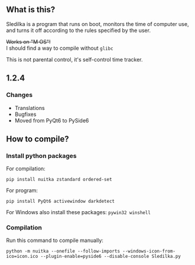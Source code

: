 ## What is this?
Sledilka is a program that runs on boot, monitors the time of computer use, and turns it off according to the rules specified by the user.

~~Works on "M OS"!~~<br> I should find a way to compile without `glibc`

This is not parental control, it's self-control time tracker. 

## 1.2.4

### Changes
 - Translations
 - Bugfixes
 - Moved from PyQt6 to PySide6

## How to compile?
### Install python packages
For compilation:
```
pip install nuitka zstandard ordered-set
```
For program:
```
pip install PyQt6 activewindow darkdetect
```
For Windows also install these packages: ```pywin32 winshell```
### Compilation
Run this command to compile manually:
```
python -m nuitka --onefile --follow-imports --windows-icon-from-ico=icon.ico --plugin-enable=pyside6 --disable-console Sledilka.py
```
